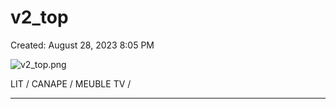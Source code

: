 # v2_top

Created: August 28, 2023 8:05 PM

![v2_top.png](v2_top%208bdbd463e88243c58286f75b0cf746c2/v2_top.png)

LIT / CANAPE / MEUBLE TV / 

****